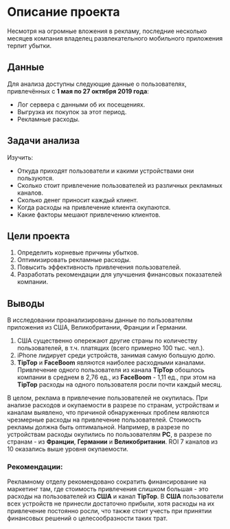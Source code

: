 # Описание проекта

Несмотря на огромные вложения в рекламу, последние несколько месяцев компания владелец развлекательного мобильного приложения терпит убытки. 

## Данные

Для анализа доступны следующие данные о пользователях, привлечённых с **1 мая по 27 октября 2019 года**:
- Лог сервера с данными об их посещениях.
- Выгрузка их покупок за этот период.
- Рекламные расходы.

## Задачи анализа

Изучить:
- Откуда приходят пользователи и какими устройствами они пользуются.
- Сколько стоит привлечение пользователей из различных рекламных каналов.
- Сколько денег приносит каждый клиент.
- Когда расходы на привлечение клиента окупаются.
- Какие факторы мешают привлечению клиентов.

## Цели проекта

1. Определить корневые причины убытков.
2. Оптимизировать рекламные расходы.
3. Повысить эффективность привлечения пользователей.
4. Разработать рекомендации для улучшения финансовых показателей компании.

## Выводы

В исследовании проанализированы данные по пользователям приложения  из США, Великобритании, Франции и Германии.
1. США существенно опережают другие страны по количеству пользователей, в т.ч. платящих (всего примерно 100 тыс. чел.).
2. iPhone лидирует среди устройств, занимая самую большую долю.
3. **TipTop** и **FaceBoom** являются наиболее расходными каналами. Привлечение одного пользователя из канала **TipTop** обошлось компании в среднем в 2,76 ед., из **FaceBoom** - 1,11 ед., при этом на **TipTop** расходы на одного пользователя росли почти каждый месяц.

В целом, реклама в привлечение пользователей не окупилась. При анализе расходов и окупаемости в разрезе по странам, устройствам и каналам выявлено, что причиной обнаруженных проблем являются чрезмерные расходы на привлечение пользователей. Стоимость рекламы должна быть оптимальной. Например, в разрезе по устройствам расходы окупились по пользователям **PC**, в разрезе по странам - из **Франции**, **Германии** и **Великобритании**. ROI 7 каналов из 10 оказались выше уровня окупаемости.

### Рекомендации:
Рекламному отделу рекомендовано сократить финансирование на маркетинг там, где стоимость привлечения слишком большая - это расходы на пользователей из **США** и канал **TipTop**. В **США** пользователи всех устройств не принесли достаточно прибыли, хотя расходы на их привлечение постоянно росли, что также стоит учесть при принятии финансовых решений о целесообразности таких трат. 

